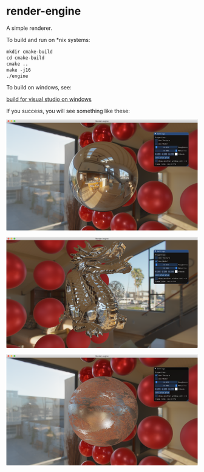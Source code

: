 # render-engine

A simple renderer.

To build and run on *nix systems:

```
mkdir cmake-build
cd cmake-build
cmake ..
make -j16
./engine
```

To build on windows, see:

[build for visual studio on windows](./doc/How-to-build-under-M$-Windows.md)

If you success, you will see something like these:

![screenshot1](doc/screenshot1.png)

![screenshot3](doc/screenshot3.png)

![screenshot2](doc/screenshot2.png)